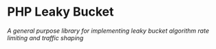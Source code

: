 PHP Leaky Bucket
================
_A general purpose library for implementing leaky bucket algorithm rate limiting and traffic shaping_


